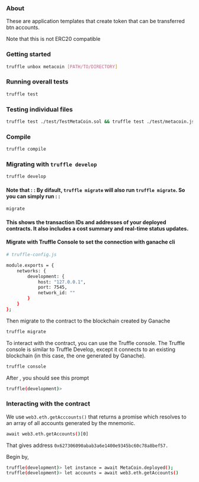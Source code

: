 ### About
These are application templates that create token that can be transferred btn accounts.

Note that this is not ERC20 compatible

### Getting started

```bash
truffle unbox metacoin [PATH/TO/DIRECTORY]
```

### Running overall tests
```sh
truffle test
```

### Testing individual files
```sh
truffle test ./test/TestMetaCoin.sol && truffle test ./test/metacoin.js
```
### Compile
```sh
truffle compile
```

### Migrating with `truffle develop`
```sh
truffle develop

```

#### Note that : : By difault, `truffle migrate` will also run `truffle migrate`. So you can simply run : : 

```sh
migrate
```
#### This shows the transaction IDs and addresses of your deployed contracts. It also includes a cost summary and real-time status updates.

#### Migrate with Truffle Console to set the connection with ganache cli


```sh
# truffle-config.js

module.exports = {
    networks: {
        development: {
            host: "127.0.0.1",
            port: 7545,
            network_id: ""
        }
    }
};
```

Then migrate to the contract to the blockchain created by Ganache

```sh
truffle migrate
```

To interact with the contract, you can use the Truffle console. The Truffle console is similar to Truffle Develop, except it connects to an existing blockchain (in this case, the one generated by Ganache).

```sh
truffle console
```
After , you should see this prompt
```sh
truffle(development)>
```

### Interacting with the contract

 We use `web3.eth.getAcccounts()` that returns a promise which resolves to an array of all accounts generated by the mnemonic.

 ```sh
 await web3.eth.getAccounts()[0]
 ```
That gives address 
`0x627306090abab3a6e1400e9345bc60c78a8bef57.`

Begin by,

```sh
truffle(development)> let instance = await MetaCoin.deployed();
truffle(development)> let accounts = await web3.eth.getAccounts()
```